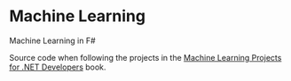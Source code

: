 # Machine Learning

Machine Learning in F#

Source code when following the projects in the [Machine Learning Projects for .NET Developers][ml] book.

[ml]: https://www.amazon.co.uk/Machine-Learning-Projects-NET-Developers/dp/1430267674/ref=sr_1_3